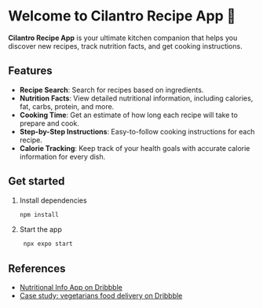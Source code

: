# Welcome to Cilantro Recipe App 👋

**Cilantro Recipe App** is your ultimate kitchen companion that helps you discover new recipes, track nutrition facts, and get cooking instructions.

## Features

- **Recipe Search**: Search for recipes based on ingredients.
- **Nutrition Facts**: View detailed nutritional information, including calories, fat, carbs, protein, and more.
- **Cooking Time**: Get an estimate of how long each recipe will take to prepare and cook.
- **Step-by-Step Instructions**: Easy-to-follow cooking instructions for each recipe.
- **Calorie Tracking**: Keep track of your health goals with accurate calorie information for every dish.

## Get started

1. Install dependencies

   ```bash
   npm install
   ```

2. Start the app

   ```bash
    npx expo start
   ```

## References
- [Nutritional Info App on Dribbble](https://dribbble.com/shots/11214364-Nutritional-Info-App)
- [Case study: vegetarians food delivery on Dribbble](https://dribbble.com/shots/17912156-Case-study-vegetarians-food-delivery)
